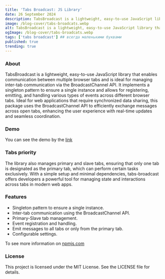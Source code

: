```yaml
---
title: 'Tabs Broadcast: JS Library'
date: 26 September 2024
description: TabsBroadcast is a lightweight, easy-to-use JavaScript library that enables communication between multiple browser tabs.
image: /blog-cover/tabs-broadcats.webp
alt: TabsBroadcast is a lightweight, easy-to-use JavaScript library that enables communication between multiple browser tabs.
ogImage: /blog-cover/tabs-broadcats.webp
tags: ['tabs broadcast'] ## всегда маленькими буквами
published: true
trending: true
---
```


### About

TabsBroadcast is a lightweight, easy-to-use JavaScript library that enables communication between multiple browser tabs and is ideal for managing inter-tab communication via the BroadcastChannel API. It implements a singleton pattern to ensure a single instance and allows for registering, emitting, and handling various types of events across different browser tabs. Ideal for web applications that require synchronized data sharing, this package uses the BroadcastChannel API to efficiently exchange messages across open tabs, enhancing the user experience with real-time updates and seamless coordination.

### Demo

You can see the demo by the [link](https://tabs-broadcast.ravy.pro/)

### Tabs priority

The library also manages primary and slave tabs, ensuring that only one tab is designated as the primary tab, which can perform certain tasks exclusively. With a simple setup and minimal dependencies, tabs-broadcast offers developers a powerful tool for managing state and interactions across tabs in modern web apps.

### Features

- Singleton pattern to ensure a single instance.
- Inter-tab communication using the BroadcastChannel API.
- Primary-Slave tab management.
- Event registration and handling.
- Emit messages to all tabs or only from the primary tab.
- Configurable settings.

To see more information on [npmjs.com](https://www.npmjs.com/package/tabs-broadcast/)

### License

This project is licensed under the MIT License. See the LICENSE file for details.
